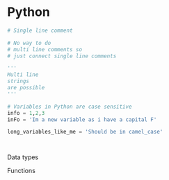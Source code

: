 # Python

```python
# Single line comment
```

```python
# No way to do
# multi line comments so
# just connect single line comments
```

```python
'''
Multi line
strings
are possible 
'''
```

```python
# Variables in Python are case sensitive 
info = 1,2,3
inFo = 'Im a new variable as i have a capital F'

long_variables_like_me = 'Should be in camel_case'
```

```python



```


Data types




Functions

